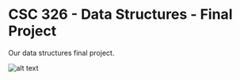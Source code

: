 # CSC 326 - Data Structures - Final Project

Our data structures final project. 

![alt text](https://i.gifer.com/1MBE.gif)
